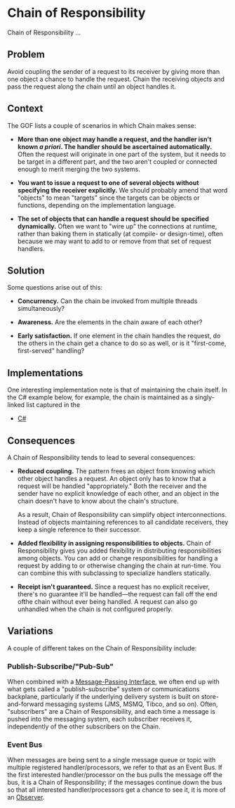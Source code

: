 # Chain of Responsibility
Chain of Responsibility ...

## Problem
Avoid coupling the sender of a request to its receiver by giving more than one object a chance to handle the request. Chain the receiving objects and pass the request along the chain until an object handles it.

## Context
The GOF lists a couple of scenarios in which Chain makes sense:

* **More than one object may handle a request, and the handler isn't known *a priori*. The handler should be ascertained automatically.** Often the request will originate in one part of the system, but it needs to be target in a different part, and the two aren't coupled or connected enough to merit merging the two systems.

* **You want to issue a request to one of several objects without specifying the receiver explicitly.** We should probably amend that word "objects" to mean "targets" since the targets can be objects or functions, depending on the implementation language.

* **The set of objects that can handle a request should be specified dynamically.** Often we want to "wire up" the connections at runtime, rather than baking them in statically (at compile- or design-time), often because we may want to add to or remove from that set of request handlers. 

## Solution

Some questions arise out of this:

* **Concurrency.** Can the chain be invoked from multiple threads simultaneously?

* **Awareness.** Are the elements in the chain aware of each other?

* **Early satisfaction.** If one element in the chain handles the request, do the others in the chain get a chance to do so as well, or is it "first-come, first-served" handling?

## Implementations
One interesting implementation note is that of maintaining the chain itself. In the C# example below, for example, the chain is maintained as a singly-linked list captured in the 

* [C#](chsarp/)

## Consequences
A Chain of Responsibility tends to lead to several consequences:

* **Reduced coupling.** The pattern frees an object from knowing which other object handles a request. An object only has to know that a request will be handled "appropriately." Both the receiver and the sender have no explicit knowledge of each other, and an object in the chain doesn't have to know about the chain's structure.

    As a result, Chain of Responsibility can simplify object interconnections. Instead of objects maintaining references to all candidate receivers, they keep a single reference to their successor.

* **Added flexibility in assigning responsibilities to objects.** Chain of Responsibility gives you added flexibility in distributing responsibilities among objects. You can add or change responsibilities for handling a request by adding to or otherwise changing the chain at run-time. You can combine this with subclassing to specialize handlers statically.

* **Receipt isn't guaranteed.** Since a request has no explicit receiver, there's no guarantee it'll be handled—the request can fall off the end ofthe chain without ever being handled. A request can also go unhandled when the chain is not configured properly.

## Variations
A couple of different takes on the Chain of Responsibility include:

### Publish-Subscribe/"Pub-Sub"
When combined with a [Message-Passing Interface](../../Structural/MessagePassingInterface/), we often end up with what gets called a "publish-subscribe" system or communications backplane, particularly if the underlying delivery system is built on store-and-forward messaging systems (JMS, MSMQ, Tibco, and so on). Often, "subscribers" are a Chain of Responsibility, and each time a message is pushed into the messaging system, each subscriber receives it, independently of the other subscribers on the Chain.

### Event Bus
When messages are being sent to a single message queue or topic with multiple registered handler/processors, we refer to that as an Event Bus. If the first interested handler/processor on the bus pulls the message off the bus, it is a Chain of Responsibility; if the messages continue down the bus so that all interested handler/processors get a chance to see it, it is more of an [Observer](../Observer/).
